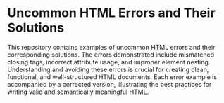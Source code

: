 # Uncommon HTML Errors and Their Solutions
This repository contains examples of uncommon HTML errors and their corresponding solutions.  The errors demonstrated include mismatched closing tags, incorrect attribute usage, and improper element nesting.  Understanding and avoiding these errors is crucial for creating clean, functional, and well-structured HTML documents.  Each error example is accompanied by a corrected version, illustrating the best practices for writing valid and semantically meaningful HTML.